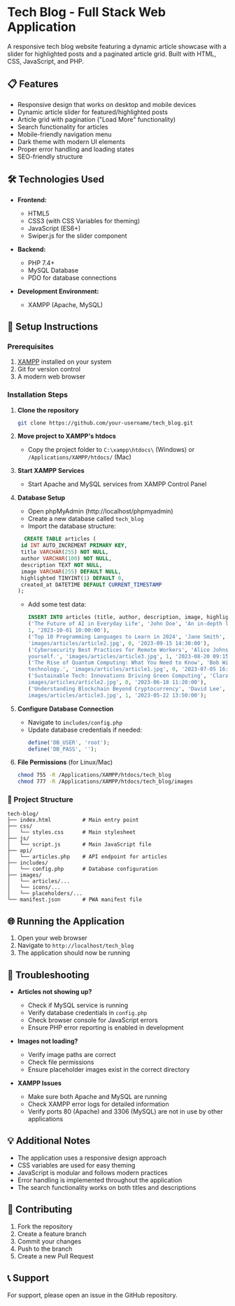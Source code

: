 # Tech Blog - Full Stack Web Application

A responsive tech blog website featuring a dynamic article showcase with a slider for highlighted posts and a paginated article grid. Built with HTML, CSS, JavaScript, and PHP.

## 📋 Features

- Responsive design that works on desktop and mobile devices
- Dynamic article slider for featured/highlighted posts
- Article grid with pagination ("Load More" functionality)
- Search functionality for articles
- Mobile-friendly navigation menu
- Dark theme with modern UI elements
- Proper error handling and loading states
- SEO-friendly structure

## 🛠 Technologies Used

- **Frontend:**
  - HTML5
  - CSS3 (with CSS Variables for theming)
  - JavaScript (ES6+)
  - Swiper.js for the slider component

- **Backend:**
  - PHP 7.4+
  - MySQL Database
  - PDO for database connections

- **Development Environment:**
  - XAMPP (Apache, MySQL)

## 🚀 Setup Instructions

### Prerequisites

1. [XAMPP](https://www.apachefriends.org/download.html) installed on your system
2. Git for version control
3. A modern web browser

### Installation Steps

1. **Clone the repository**
   ```bash
   git clone https://github.com/your-username/tech_blog.git
   ```

2. **Move project to XAMPP's htdocs**
   - Copy the project folder to `C:\xampp\htdocs\` (Windows) or `/Applications/XAMPP/htdocs/` (Mac)

3. **Start XAMPP Services**
   - Start Apache and MySQL services from XAMPP Control Panel

4. **Database Setup**
   - Open phpMyAdmin (http://localhost/phpmyadmin)
   - Create a new database called `tech_blog`
   - Import the database structure:
   ```sql
     CREATE TABLE articles (
    id INT AUTO_INCREMENT PRIMARY KEY,
    title VARCHAR(255) NOT NULL,
    author VARCHAR(100) NOT NULL,
    description TEXT NOT NULL,
    image VARCHAR(255) DEFAULT NULL,
    highlighted TINYINT(1) DEFAULT 0,
    created_at DATETIME DEFAULT CURRENT_TIMESTAMP
   );
     ```
   - Add some test data:
     ```sql
     INSERT INTO articles (title, author, description, image, highlighted, created_at) VALUES
     ('The Future of AI in Everyday Life', 'John Doe', 'An in-depth look at how artificial intelligence is shaping our daily activities, from smart homes to personal assistants.', 'images/articles/article1.jpg', 
     1, '2023-10-01 10:00:00'),
     ('Top 10 Programming Languages to Learn in 2024', 'Jane Smith', 'Explore the most popular and emerging programming languages that are set to dominate the tech landscape in the coming year.', 
     'images/articles/article2.jpg', 0, '2023-09-15 14:30:00'),
     ('Cybersecurity Best Practices for Remote Workers', 'Alice Johnson', 'With the rise of remote work, ensuring the security of your data has never been more critical. Discover essential tips to protect 
     yourself.', 'images/articles/article3.jpg', 1, '2023-08-20 09:15:00'),
     ('The Rise of Quantum Computing: What You Need to Know', 'Bob Williams', 'Quantum computing is poised to revolutionize industries. Understand the basics and potential applications of this groundbreaking 
     technology.', 'images/articles/article1.jpg', 0, '2023-07-05 16:45:00'),
     ('Sustainable Tech: Innovations Driving Green Computing', 'Clara Davis', 'Sustainability meets technology. Learn about the latest innovations that are making computing more environmentally friendly.', ' 
     images/articles/article2.jpg', 0, '2023-06-18 11:20:00'),
     ('Understanding Blockchain Beyond Cryptocurrency', 'David Lee', 'Blockchain technology offers more than just the backbone of cryptocurrencies. Explore its diverse applications across various sectors.', ' 
     images/articles/article3.jpg', 1, '2023-05-22 13:50:00');
     ```

5. **Configure Database Connection**
   - Navigate to `includes/config.php`
   - Update database credentials if needed:
     ```php
     define('DB_USER', 'root');
     define('DB_PASS', '');
     ```

6. **File Permissions** (for Linux/Mac)
   ```bash
   chmod 755 -R /Applications/XAMPP/htdocs/tech_blog
   chmod 777 -R /Applications/XAMPP/htdocs/tech_blog/images
   ```

### 📁 Project Structure

```
tech-blog/
├── index.html          # Main entry point
├── css/
│   └── styles.css      # Main stylesheet
├── js/
│   └── script.js       # Main JavaScript file
├── api/
│   └── articles.php    # API endpoint for articles
├── includes/
│   └── config.php      # Database configuration
├── images/
│   └── articles/...
│   └── icons/...
│   └── placeholders/...
└── manifest.json       # PWA manifest file
```

## 🌐 Running the Application

1. Open your web browser
2. Navigate to `http://localhost/tech_blog`
3. The application should now be running

## 🔧 Troubleshooting

- **Articles not showing up?**
  - Check if MySQL service is running
  - Verify database credentials in `config.php`
  - Check browser console for JavaScript errors
  - Ensure PHP error reporting is enabled in development

- **Images not loading?**
  - Verify image paths are correct
  - Check file permissions
  - Ensure placeholder images exist in the correct directory

- **XAMPP Issues**
  - Make sure both Apache and MySQL are running
  - Check XAMPP error logs for detailed information
  - Verify ports 80 (Apache) and 3306 (MySQL) are not in use by other applications

## 💡 Additional Notes

- The application uses a responsive design approach
- CSS variables are used for easy theming
- JavaScript is modular and follows modern practices
- Error handling is implemented throughout the application
- The search functionality works on both titles and descriptions

## 👥 Contributing

1. Fork the repository
2. Create a feature branch
3. Commit your changes
4. Push to the branch
5. Create a new Pull Request

## 📞 Support

For support, please open an issue in the GitHub repository.
